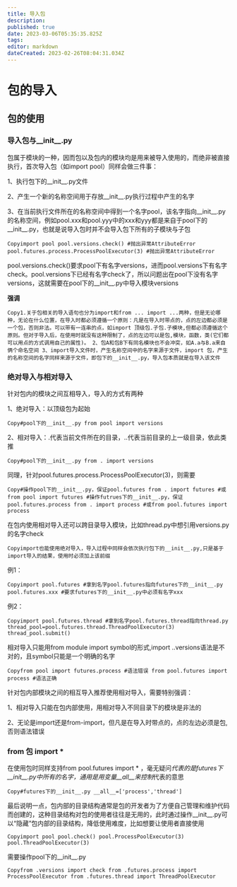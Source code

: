 ```yaml
---
title: 导入包
description: 
published: true
date: 2023-03-06T05:35:35.825Z
tags: 
editor: markdown
dateCreated: 2023-02-26T08:04:31.034Z
---
```


# 包的导入

## 包的使用

### 导入包与__init__.py

包属于模块的一种，因而包以及包内的模块均是用来被导入使用的，而绝非被直接执行，首次导入包（如import pool）同样会做三件事：

1、执行包下的__init__.py文件

2、产生一个新的名称空间用于存放__init__.py执行过程中产生的名字

3、在当前执行文件所在的名称空间中得到一个名字pool，该名字指向__init__.py的名称空间，例如pool.xxx和pool.yyy中的xxx和yyy都是来自于pool下的__init__.py，也就是说导入包时并不会导入包下所有的子模块与子包

`Copyimport pool pool.versions.check() #抛出异常AttributeError pool.futures.process.ProcessPoolExecutor(3) #抛出异常AttributeError`

pool.versions.check()要求pool下有名字versions，进而pool.versions下有名字check。pool.versions下已经有名字check了，所以问题出在pool下没有名字versions，这就需要在pool下的__init__.py中导入模块versions

**强调**

`Copy1.关于包相关的导入语句也分为import和from ... import ...两种，但是无论哪种，无论在什么位置，在导入时都必须遵循一个原则：凡是在导入时带点的，点的左边都必须是一个包，否则非法。可以带有一连串的点，如import 顶级包.子包.子模块,但都必须遵循这个原则。但对于导入后，在使用时就没有这种限制了，点的左边可以是包,模块，函数，类(它们都可以用点的方式调用自己的属性)。 2、包A和包B下有同名模块也不会冲突，如A.a与B.a来自俩个命名空间 3、import导入文件时，产生名称空间中的名字来源于文件，import 包，产生的名称空间的名字同样来源于文件，即包下的__init__.py，导入包本质就是在导入该文件`

### 绝对导入与相对导入

针对包内的模块之间互相导入，导入的方式有两种

1、绝对导入：以顶级包为起始

`Copy#pool下的__init__.py from pool import versions`

2、相对导入：.代表当前文件所在的目录，..代表当前目录的上一级目录，依此类推

`Copy#pool下的__init__.py from . import versions`

同理，针对pool.futures.process.ProcessPoolExecutor(3)，则需要

`Copy#操作pool下的__init__.py，保证pool.futures from . import futures #或from pool import futures #操作futrues下的__init__.py，保证pool.futures.process from . import process #或from pool.futures import process`

在包内使用相对导入还可以跨目录导入模块，比如thread.py中想引用versions.py的名字check

`Copyimport也能使用绝对导入，导入过程中同样会依次执行包下的__init__.py,只是基于import导入的结果，使用时必须加上该前缀`

例1：

`Copyimport pool.futures #拿到名字pool.futures指向futures下的__init__.py pool.futures.xxx #要求futures下的__init__.py中必须有名字xxx`

例2：

`Copyimport pool.futures.thread #拿到名字pool.futures.thread指向thread.py thread_pool=pool.futures.thread.ThreadPoolExecutor(3) thread_pool.submit()`

相对导入只能用from module import symbol的形式,import ..versions语法是不对的，且symbol只能是一个明确的名字

`Copyfrom pool import futures.process #语法错误 from pool.futures import process #语法正确`

针对包内部模块之间的相互导入推荐使用相对导入，需要特别强调：

1、相对导入只能在包内部使用，用相对导入不同目录下的模块是非法的

2、无论是import还是from-import，但凡是在导入时带点的，点的左边必须是包,否则语法错误

### from 包 import *

在使用包时同样支持from pool.futures import * ，毫无疑问*代表的是futures下__init__.py中所有的名字，通用是用变量__all__来控制*代表的意思

`Copy#futures下的__init__.py __all__=['process','thread']`

最后说明一点，包内部的目录结构通常是包的开发者为了方便自己管理和维护代码而创建的，这种目录结构对包的使用者往往是无用的，此时通过操作__init__.py可以“隐藏”包内部的目录结构，降低使用难度，比如想要让使用者直接使用

`Copyimport pool pool.check() pool.ProcessPoolExecutor(3) pool.ThreadPoolExecutor(3)`

需要操作pool下的__init__.py

`Copyfrom .versions import check from .futures.process import ProcessPoolExecutor from .futures.thread import ThreadPoolExecutor`